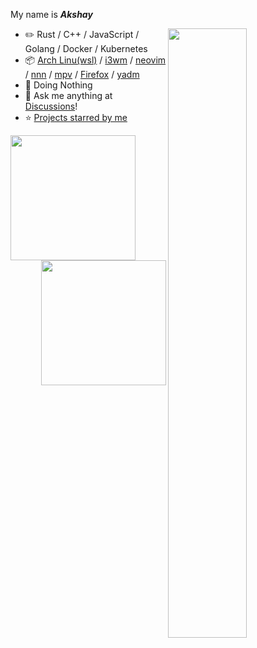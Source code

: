 

My name is ***Akshay***

<picture>
    <source media="(prefers-color-scheme: dark)" srcset="https://github-readme-stats-ouuan.vercel.app/api?username=Akshay2642005&theme=dark&show_icons=true">
    <img align="right" width="50%" src="https://github-readme-stats-ouuan.vercel.app/api?username=Akshay2642005&show_icons=true">
</picture>





-   :pencil2: Rust / C++ / JavaScript / Golang / Docker / Kubernetes 
-   :package: [Arch Linu(wsl)](https://wiki.archlinux.org/title/Arch_Linux) / [i3wm](https://i3wm.org/) / [neovim](https://neovim.io/) / [nnn](https://github.com/jarun/nnn) / [mpv](https://mpv.io/) / [Firefox](https://www.mozilla.org/firefox/) / [yadm](https://github.com/TheLocehiliosan/yadm)
-   :seedling: Doing Nothing
-   :thought_balloon: Ask me anything at [Discussions](https://github.com/Akshay2642005/discussions/new/choose)!
-   :star: [Projects starred by me](AWESOME-STARS.md)



<a href="https://github.com/Akshay2642005/convoychat](https://git.io/streak-stats">
  <img height=200 align="center" src="http://github-readme-streak-stats.herokuapp.com?user=Akshay2642005&theme=chartreuse-dark&hide_border=false&date_format=M%20j%5B%2C%20Y%5D&mode=weekly&card_width=370" />
</a>


<a href="https://github.com/Akshay2642005/convoychat">
  <img height=200 align="right" src="https://github-readme-stats.vercel.app/api/top-langs?username=Akshay2642005&layout=compact&langs_count=1000&card_width=810&theme=chartreuse-dark" />
</a>
